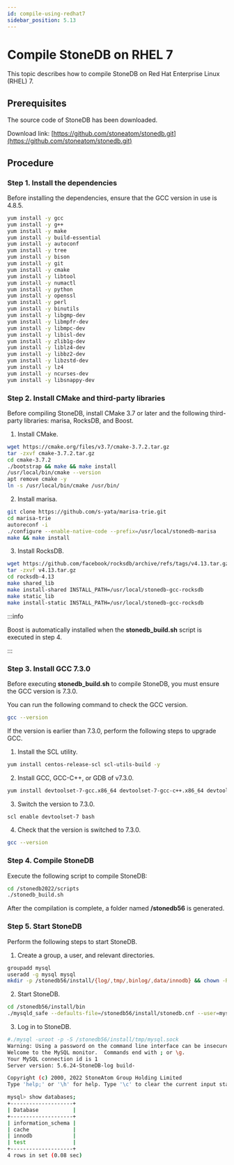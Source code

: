 ```yaml
---
id: compile-using-redhat7
sidebar_position: 5.13
---
```


# Compile StoneDB on RHEL 7

This topic describes how to compile StoneDB on Red Hat Enterprise Linux (RHEL) 7.

## Prerequisites
The source code of StoneDB has been downloaded.

Download link: [https://github.com/stoneatom/stonedb.git](https://github.com/stoneatom/stonedb.git)
## Procedure
### Step 1. Install the dependencies
Before installing the dependencies, ensure that the GCC version in use is 4.8.5.
```bash
yum install -y gcc
yum install -y g++
yum install -y make
yum install -y build-essential
yum install -y autoconf
yum install -y tree
yum install -y bison
yum install -y git
yum install -y cmake
yum install -y libtool
yum install -y numactl
yum install -y python
yum install -y openssl
yum install -y perl
yum install -y binutils
yum install -y libgmp-dev
yum install -y libmpfr-dev
yum install -y libmpc-dev
yum install -y libisl-dev
yum install -y zlib1g-dev
yum install -y liblz4-dev
yum install -y libbz2-dev
yum install -y libzstd-dev
yum install -y lz4
yum install -y ncurses-dev
yum install -y libsnappy-dev
```
### Step 2. Install CMake and third-party libraries
Before compiling StoneDB, install CMake 3.7 or later and the following third-party libraries: marisa, RocksDB, and Boost.

1. Install CMake.
```bash
wget https://cmake.org/files/v3.7/cmake-3.7.2.tar.gz
tar -zxvf cmake-3.7.2.tar.gz
cd cmake-3.7.2
./bootstrap && make && make install
/usr/local/bin/cmake --version
apt remove cmake -y
ln -s /usr/local/bin/cmake /usr/bin/
```

2. Install marisa.
```bash
git clone https://github.com/s-yata/marisa-trie.git
cd marisa-trie
autoreconf -i
./configure --enable-native-code --prefix=/usr/local/stonedb-marisa
make && make install 
```

3. Install RocksDB.
```bash
wget https://github.com/facebook/rocksdb/archive/refs/tags/v4.13.tar.gz
tar -zxvf v4.13.tar.gz
cd rocksdb-4.13
make shared_lib
make install-shared INSTALL_PATH=/usr/local/stonedb-gcc-rocksdb
make static_lib
make install-static INSTALL_PATH=/usr/local/stonedb-gcc-rocksdb
```
:::info

Boost is automatically installed when the **stonedb_build.sh** script is executed in step 4. 

:::
### Step 3. Install GCC 7.3.0
Before executing **stonedb_build.sh** to compile StoneDB, you must ensure the GCC version is 7.3.0.

You can run the following command to check the GCC version.
```bash
gcc --version
```
If the version is earlier than 7.3.0, perform the following steps to upgrade GCC.

1. Install the SCL utility.
```bash
yum install centos-release-scl scl-utils-build -y
```

2. Install GCC, GCC-C++, or GDB of v7.3.0.
```bash
yum install devtoolset-7-gcc.x86_64 devtoolset-7-gcc-c++.x86_64 devtoolset-7-gcc-gdb-plugin.x86_64 -y
```

3. Switch the version to 7.3.0.
```bash
scl enable devtoolset-7 bash
```

4. Check that the version is switched to 7.3.0.
```bash
gcc --version
```
### Step 4. Compile StoneDB
Execute the following script to compile StoneDB:
```bash
cd /stonedb2022/scripts
./stonedb_build.sh
```
After the compilation is complete, a folder named **/stonedb56** is generated.
### **Step 5. Start StoneDB**
Perform the following steps to start StoneDB.

1. Create a group, a user, and relevant directories.
```bash
groupadd mysql
useradd -g mysql mysql
mkdir -p /stonedb56/install/{log/,tmp/,binlog/,data/innodb} && chown -R mysql:mysql /stonedb56
```

2. Start StoneDB.
```bash
cd /stonedb56/install/bin
./mysqld_safe --defaults-file=/stonedb56/install/stonedb.cnf --user=mysql &
```

3. Log in to StoneDB.
```bash
#./mysql -uroot -p -S /stonedb56/install/tmp/mysql.sock
Warning: Using a password on the command line interface can be insecure.
Welcome to the MySQL monitor.  Commands end with ; or \g.
Your MySQL connection id is 1
Server version: 5.6.24-StoneDB-log build-

Copyright (c) 2000, 2022 StoneAtom Group Holding Limited
Type 'help;' or '\h' for help. Type '\c' to clear the current input statement.

mysql> show databases;
+--------------------+
| Database           |
+--------------------+
| information_schema |
| cache              |
| innodb             |
| test               |
+--------------------+
4 rows in set (0.08 sec)
```
